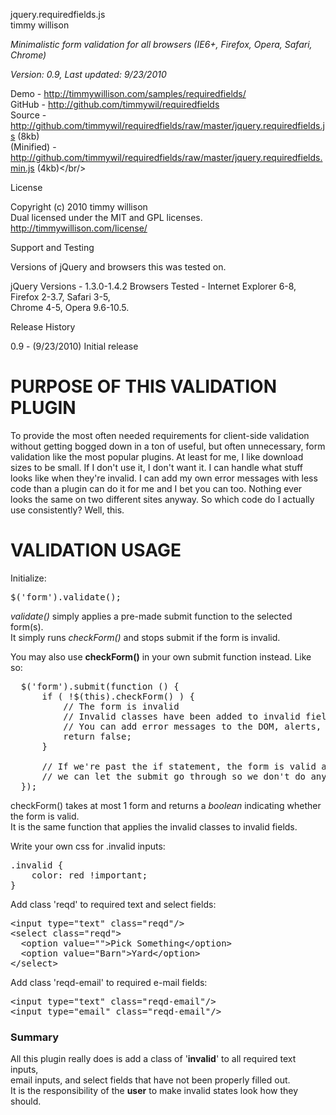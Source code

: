 jquery.requiredfields.js<br/>
timmy willison

*Minimalistic form validation for all browsers (IE6+, Firefox, Opera, Safari, Chrome)*<br/>

*Version: 0.9, Last updated: 9/23/2010*

Demo         - <a href="http://timmywillison.com/samples/requiredfields/">http://timmywillison.com/samples/requiredfields/</a><br/>
GitHub       - <a href="http://github.com/timmywil/requiredfields">http://github.com/timmywil/requiredfields</a><br/>
Source       - <a href="http://github.com/timmywil/requiredfields/raw/master/jquery.requiredfields.js">http://github.com/timmywil/requiredfields/raw/master/jquery.requiredfields.js</a> (8kb)<br/>
(Minified)   - <a href="http://github.com/timmywil/requiredfields/raw/master/jquery.requiredfields.min.js">http://github.com/timmywil/requiredfields/raw/master/jquery.requiredfields.min.js</a> (4kb)</br/>

License

Copyright (c) 2010 timmy willison<br/>
Dual licensed under the MIT and GPL licenses.<br/>
<a href="http://timmywillison.com/license/">http://timmywillison.com/license/</a>

Support and Testing

Versions of jQuery and browsers this was tested on.

jQuery Versions - 1.3.0-1.4.2
Browsers Tested - Internet Explorer 6-8, Firefox 2-3.7, Safari 3-5, <br/>
Chrome 4-5, Opera 9.6-10.5.

Release History

0.9   - (9/23/2010) Initial release

<h1>PURPOSE OF THIS VALIDATION PLUGIN</h1>

To provide the most often needed requirements for client-side validation without getting bogged down in a ton of useful, but often unnecessary, form validation like the most popular plugins. At least for me, I like download sizes to be small.  If I don't use it, I don't want it.  I can handle what stuff looks like when they're invalid.  I can add my own error messages with less code than a plugin can do it for me and I bet you can too.  Nothing ever looks the same on two different sites anyway.  So which code do I actually use consistently?  Well, this.

<h1>VALIDATION USAGE</h1>

Initialize:
<pre>
$('form').validate();
</pre>

<i>validate()</i> simply applies a pre-made submit function to the selected form(s).<br/>
It simply runs <i>checkForm()</i> and stops submit if the form is invalid.<br/>

You may also use <b>checkForm()</b> in your own submit function instead. Like so:<br/>

<pre>
  $('form').submit(function () {
      if ( !$(this).checkForm() ) {
          // The form is invalid
          // Invalid classes have been added to invalid fields
          // You can add error messages to the DOM, alerts, anything you want
          return false;
      }
      
      // If we're past the if statement, the form is valid and 
      // we can let the submit go through so we don't do anything
  });
</pre>

checkForm() takes at most 1 form and returns a *boolean* indicating whether the form is valid.<br/>
It is the same function that applies the invalid classes to invalid fields.

Write your own css for .invalid inputs:
<pre>
.invalid {
    color: red !important;
}
</pre>

Add class 'reqd' to required text and select fields:
<pre>
&lt;input type=&quot;text&quot; class=&quot;reqd&quot;/&gt;
&lt;select class=&quot;reqd&quot;&gt;
  &lt;option value=&quot;&quot;&gt;Pick Something&lt;/option&gt;
  &lt;option value=&quot;Barn&quot;&gt;Yard&lt;/option&gt;
&lt;/select&gt;
</pre>

Add class 'reqd-email' to required e-mail fields:
<pre>
&lt;input type=&quot;text&quot; class=&quot;reqd-email&quot;/&gt;
&lt;input type=&quot;email&quot; class=&quot;reqd-email&quot;/&gt;
</pre>



<h3>Summary</h3>
All this plugin really does is add a class of '<b>invalid</b>' to all required text inputs,<br/>
email inputs, and select fields that have not been properly filled out.<br/>
It is the responsibility of the <b>user</b> to make invalid states look how they should.
